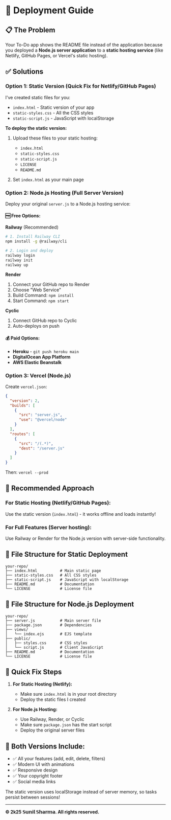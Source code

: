 # 🚀 Deployment Guide

## 📋 **The Problem**
Your To-Do app shows the README file instead of the application because you deployed a **Node.js server application** to a **static hosting service** (like Netlify, GitHub Pages, or Vercel's static hosting).

## ✅ **Solutions**

### **Option 1: Static Version (Quick Fix for Netlify/GitHub Pages)**

I've created static files for you:
- `index.html` - Static version of your app
- `static-styles.css` - All the CSS styles
- `static-script.js` - JavaScript with localStorage

**To deploy the static version:**
1. Upload these files to your static hosting:
   - `index.html`
   - `static-styles.css` 
   - `static-script.js`
   - `LICENSE`
   - `README.md`

2. Set `index.html` as your main page

### **Option 2: Node.js Hosting (Full Server Version)**

Deploy your original `server.js` to a Node.js hosting service:

#### 🆓 **Free Options:**

**Railway** (Recommended)
```bash
# 1. Install Railway CLI
npm install -g @railway/cli

# 2. Login and deploy
railway login
railway init
railway up
```

**Render**
1. Connect your GitHub repo to Render
2. Choose "Web Service"
3. Build Command: `npm install`
4. Start Command: `npm start`

**Cyclic**
1. Connect GitHub repo to Cyclic
2. Auto-deploys on push

#### 💰 **Paid Options:**
- **Heroku** - `git push heroku main`
- **DigitalOcean App Platform**
- **AWS Elastic Beanstalk**

### **Option 3: Vercel (Node.js)**

Create `vercel.json`:
```json
{
  "version": 2,
  "builds": [
    {
      "src": "server.js",
      "use": "@vercel/node"
    }
  ],
  "routes": [
    {
      "src": "/(.*)",
      "dest": "/server.js"
    }
  ]
}
```

Then: `vercel --prod`

## 🎯 **Recommended Approach**

### For **Static Hosting** (Netlify/GitHub Pages):
Use the static version (`index.html`) - it works offline and loads instantly!

### For **Full Features** (Server hosting):
Use Railway or Render for the Node.js version with server-side functionality.

## 📁 **File Structure for Static Deployment**
```
your-repo/
├── index.html          # Main static page
├── static-styles.css   # All CSS styles  
├── static-script.js    # JavaScript with localStorage
├── README.md           # Documentation
└── LICENSE             # License file
```

## 📁 **File Structure for Node.js Deployment**
```
your-repo/
├── server.js           # Main server file
├── package.json        # Dependencies
├── views/
│   └── index.ejs       # EJS template
├── public/
│   ├── styles.css      # CSS styles
│   └── script.js       # Client JavaScript
├── README.md           # Documentation
└── LICENSE             # License file
```

## 🔧 **Quick Fix Steps**

1. **For Static Hosting (Netlify):**
   - Make sure `index.html` is in your root directory
   - Deploy the static files I created

2. **For Node.js Hosting:**
   - Use Railway, Render, or Cyclic
   - Make sure `package.json` has the start script
   - Deploy the original server files

## 🌟 **Both Versions Include:**
- ✅ All your features (add, edit, delete, filters)
- ✅ Modern UI with animations
- ✅ Responsive design
- ✅ Your copyright footer
- ✅ Social media links

The static version uses localStorage instead of server memory, so tasks persist between sessions!

---

**© 2k25 𝕊𝕦𝕟𝕚𝕝 𝕊𝕙𝕒𝕣𝕞𝕒. All rights reserved.**